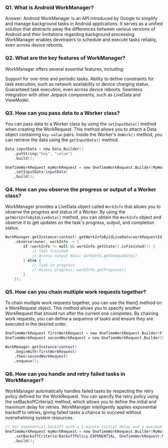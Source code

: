 ### Q1. What is Android WorkManager?

Answer: Android WorkManager is an API introduced by Google to simplify and manage background tasks in Android applications. It serves as a unified solution that abstracts away the differences between various versions of Android and their limitations regarding background processing. WorkManager enables developers to schedule and execute tasks reliably, even across device reboots.

### Q2. What are the key features of WorkManager?
WorkManager offers several essential features, including:

Support for one-time and periodic tasks.
Ability to define constraints for task execution, such as network availability or device charging status.
Guaranteed task execution, even across device reboots.
Seamless integration with other Jetpack components, such as LiveData and ViewModel.


### Q3. How can you pass data to a Worker class?

You can pass data to a Worker class by using the `setInputData()` method when creating the WorkRequest. This method allows you to attach a Data object containing `key-value` pairs. Inside the Worker's `doWork()` method, you can retrieve the data using the `getInputData()` method.

```Kotlin
Data inputData = new Data.Builder()
    .putString("key", "value")
    .build();

OneTimeWorkRequest myWorkRequest = new OneTimeWorkRequest.Builder(MyWorker.class)
    .setInputData(inputData)
    .build();
```

### Q4. How can you observe the progress or output of a Worker class?

WorkManager provides a LiveData object called `WorkInfo` that allows you to observe the progress and status of a Worker. By using the `getWorkInfoByIdLiveData()` method, you can obtain the `WorkInfo` object and observe it to get updates on the task's progress, output, and completion status.

```Kotlin
WorkManager.getInstance(context).getWorkInfoByIdLiveData(workRequestId)
    .observe(owner, workInfo -> {
        if (workInfo != null && workInfo.getState().isFinished()) {
            // Task finished
            // Access output data: workInfo.getOutputData()
        } else {
            // Task in progress
            // Access progress: workInfo.getProgress()
        }
    });

```
### Q5. How can you chain multiple work requests together?
To chain multiple work requests together, you can use the then() method on a WorkRequest object. This method allows you to specify another WorkRequest that should run after the current one completes. By chaining work requests, you can define a sequence of tasks and ensure they are executed in the desired order.

```Kotlin
OneTimeWorkRequest firstWorkRequest = new OneTimeWorkRequest.Builder(FirstWorker.class).build();
OneTimeWorkRequest secondWorkRequest = new OneTimeWorkRequest.Builder(SecondWorker.class).build();

WorkManager.getInstance(context)
    .beginWith(firstWorkRequest)
    .then(secondWorkRequest)
    .enqueue();
```

### Q6. How can you handle and retry failed tasks in WorkManager?
WorkManager automatically handles failed tasks by respecting the retry policy defined for the WorkRequest. You can specify the retry policy using the setBackoffCriteria() method, which allows you to define the initial and maximum delay for retries. WorkManager intelligently applies exponential backoff to retries, giving failed tasks a chance to succeed without overwhelming system resources.

```Kotlin
// Set exponential backoff with a 1-minute initial delay and a maximum of 3 retries
OneTimeWorkRequest myWorkRequest = new OneTimeWorkRequest.Builder(MyWorker.class)
    .setBackoffCriteria(BackoffPolicy.EXPONENTIAL, OneTimeWorkRequest.MIN_BACKOFF_MILLIS, TimeUnit.MILLISECONDS)
    .build();
```